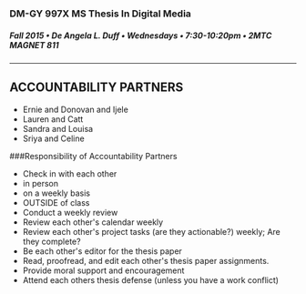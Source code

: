 ### DM-GY 997X MS Thesis In Digital Media
##### Fall 2015 • De Angela L. Duff • Wednesdays • 7:30-10:20pm • 2MTC MAGNET 811 

---

## ACCOUNTABILITY PARTNERS

* Ernie and Donovan and Ijele
* Lauren and Catt
* Sandra and Louisa
* Sriya and Celine


###Responsibility of Accountability Partners
* Check in with each other 
 * in person 
 * on a weekly basis 
 * OUTSIDE of class
* Conduct a weekly review
 * Review each other's calendar weekly
 * Review each other's project tasks (are they actionable?) weekly; Are they complete?
* Be each other's editor for the thesis paper 
 * Read, proofread, and edit each other's thesis paper assignments.
* Provide moral support and encouragement
 * Attend each others thesis defense (unless you have a work conflict)


